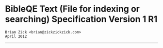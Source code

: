# BibleQE Text (File for indexing or searching) Specification Version 1 R1

    Brian Zick <brian@zickzickzick.com>
    April 2012 
    
---